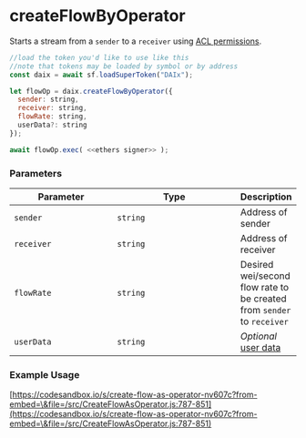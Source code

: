 # createFlowByOperator

Starts a stream from a `sender` to a `receiver` using [ACL permissions](../../cfa-access-control-list-acl/).

```javascript
//load the token you'd like to use like this 
//note that tokens may be loaded by symbol or by address
const daix = await sf.loadSuperToken("DAIx");

let flowOp = daix.createFlowByOperator({
  sender: string,
  receiver: string,
  flowRate: string,
  userData?: string
});

await flowOp.exec( <<ethers signer>> );
```

### Parameters

<table><thead><tr><th width="182">Parameter</th><th width="231.33333333333331">Type</th><th>Description</th></tr></thead><tbody><tr><td><code>sender</code></td><td><code>string</code></td><td>Address of sender</td></tr><tr><td><code>receiver</code></td><td><code>string</code></td><td>Address of receiver</td></tr><tr><td><code>flowRate</code></td><td><code>string</code></td><td>Desired wei/second flow rate to be created from <code>sender</code> to <code>receiver</code></td></tr><tr><td><code>userData</code></td><td><code>string</code></td><td><em>Optional</em> <a href="https://docs.superfluid.finance/superfluid/developers/super-apps/user-data">user data</a></td></tr></tbody></table>

### Example Usage

[https://codesandbox.io/s/create-flow-as-operator-nv607c?from-embed=\&file=/src/CreateFlowAsOperator.js:787-851](https://codesandbox.io/s/create-flow-as-operator-nv607c?from-embed=\&file=/src/CreateFlowAsOperator.js:787-851)
